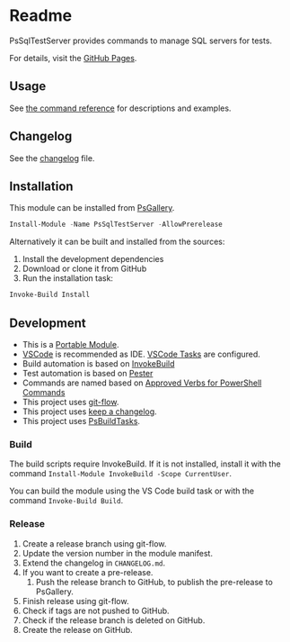 # Readme

PsSqlTestServer provides commands to manage SQL servers for tests.

For details, visit the [GitHub Pages](https://abbgrade.github.io/PsSqlTestServer/).

## Usage

See [the command reference](./docs/) for descriptions and examples.

## Changelog

See the [changelog](./CHANGELOG.md) file.

## Installation

This module can be installed from [PsGallery](https://www.powershellgallery.com/packages/PsSqlTestServer).

```powershell
Install-Module -Name PsSqlTestServer -AllowPrerelease
```

Alternatively it can be built and installed from the sources:

1. Install the development dependencies
2. Download or clone it from GitHub
3. Run the installation task:

```powershell
Invoke-Build Install
```

## Development

- This is a [Portable Module](https://docs.microsoft.com/de-de/powershell/scripting/dev-cross-plat/writing-portable-modules?view=powershell-7).
- [VSCode](https://code.visualstudio.com) is recommended as IDE. [VSCode Tasks](https://code.visualstudio.com/docs/editor/tasks) are configured.
- Build automation is based on [InvokeBuild](https://github.com/nightroman/Invoke-Build)
- Test automation is based on [Pester](https://pester.dev)
- Commands are named based on [Approved Verbs for PowerShell Commands](https://docs.microsoft.com/de-de/powershell/scripting/developer/cmdlet/approved-verbs-for-windows-powershell-commands)
- This project uses [git-flow](https://github.com/nvie/gitflow).
- This project uses [keep a changelog](https://keepachangelog.com/en/1.0.0/).
- This project uses [PsBuildTasks](https://github.com/abbgrade/PsBuildTasks).

### Build

The build scripts require InvokeBuild. If it is not installed, install it with the command `Install-Module InvokeBuild -Scope CurrentUser`.

You can build the module using the VS Code build task or with the command `Invoke-Build Build`.

### Release

1. Create a release branch using git-flow.
2. Update the version number in the module manifest.
3. Extend the changelog in `CHANGELOG.md`.
4. If you want to create a pre-release.
   1. Push the release branch to GitHub, to publish the pre-release to PsGallery.
5. Finish release using git-flow.
6. Check if tags are not pushed to GitHub.
7. Check if the release branch is deleted on GitHub.
8. Create the release on GitHub.
